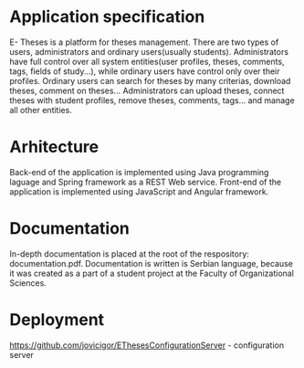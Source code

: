 # Application specification
E- Theses is a platform for theses management.
There are two types of users, administrators and ordinary users(usually students).
Administrators have full control over all system entities(user profiles, theses, comments, tags, fields of study...),
while ordinary users have control only over their profiles.
Ordinary users can search for theses by many criterias, download theses, comment on theses...
Administrators can upload theses, connect theses with student profiles, remove theses, comments, tags... and manage all other entities.

# Arhitecture
Back-end of the application is implemented using Java programming laguage and Spring framework as a REST Web service.
Front-end of the application is implemented using JavaScript and Angular framework. 

# Documentation
In-depth documentation is placed at the root of the respository: documentation.pdf. Documentation is written is Serbian language, because
it was created as a part of a student project at the Faculty of Organizational Sciences.

# Deployment
https://github.com/jovicigor/EThesesConfigurationServer - configuration server 
